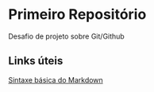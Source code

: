 # Primeiro Repositório
Desafio de projeto sobre Git/Github

## Links úteis

[Sintaxe básica do Markdown](https://www.markdownguide.org/) 
